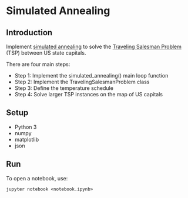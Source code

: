 # Simulated Annealing

## Introduction
Implement [simulated annealing](https://en.wikipedia.org/wiki/Simulated_annealing) to solve the [Traveling Salesman Problem](https://en.wikipedia.org/wiki/Travelling_salesman_problem) (TSP) between US state capitals.

There are four main steps:

* Step 1: Implement the simulated_annealing() main loop function
* Step 2: Implement the TravelingSalesmanProblem class
* Step 3: Define the temperature schedule
* Step 4: Solve larger TSP instances on the map of US capitals

## Setup

* Python 3
* numpy
* matplotlib
* json

## Run

To open a notebook, use:

`jupyter notebook <notebook.ipynb>`
